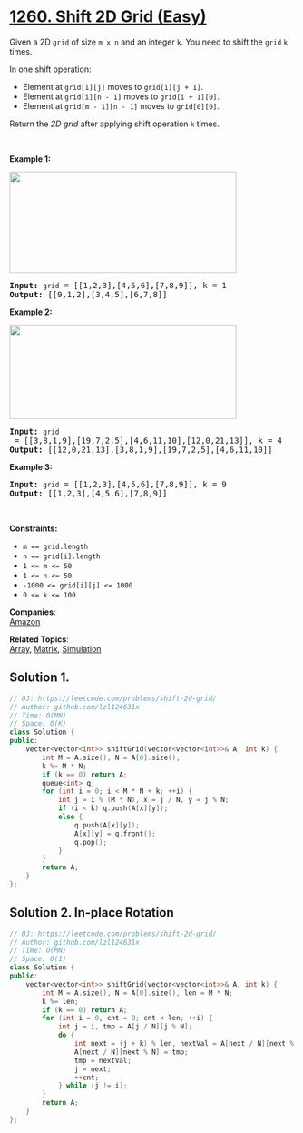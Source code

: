 # [1260. Shift 2D Grid (Easy)](https://leetcode.com/problems/shift-2d-grid/)

<p>Given a 2D <code>grid</code> of size <code>m x n</code>&nbsp;and an integer <code>k</code>. You need to shift the <code>grid</code>&nbsp;<code>k</code> times.</p>

<p>In one shift operation:</p>

<ul>
	<li>Element at <code>grid[i][j]</code> moves to <code>grid[i][j + 1]</code>.</li>
	<li>Element at <code>grid[i][n - 1]</code> moves to <code>grid[i + 1][0]</code>.</li>
	<li>Element at <code>grid[m&nbsp;- 1][n - 1]</code> moves to <code>grid[0][0]</code>.</li>
</ul>

<p>Return the <em>2D grid</em> after applying shift operation <code>k</code> times.</p>

<p>&nbsp;</p>
<p><strong>Example 1:</strong></p>
<img alt="" src="https://assets.leetcode.com/uploads/2019/11/05/e1.png" style="width: 400px; height: 178px;">
<pre><strong>Input:</strong> <code>grid</code> = [[1,2,3],[4,5,6],[7,8,9]], k = 1
<strong>Output:</strong> [[9,1,2],[3,4,5],[6,7,8]]
</pre>

<p><strong>Example 2:</strong></p>
<img alt="" src="https://assets.leetcode.com/uploads/2019/11/05/e2.png" style="width: 400px; height: 166px;">
<pre><strong>Input:</strong> <code>grid</code> = [[3,8,1,9],[19,7,2,5],[4,6,11,10],[12,0,21,13]], k = 4
<strong>Output:</strong> [[12,0,21,13],[3,8,1,9],[19,7,2,5],[4,6,11,10]]
</pre>

<p><strong>Example 3:</strong></p>

<pre><strong>Input:</strong> <code>grid</code> = [[1,2,3],[4,5,6],[7,8,9]], k = 9
<strong>Output:</strong> [[1,2,3],[4,5,6],[7,8,9]]
</pre>

<p>&nbsp;</p>
<p><strong>Constraints:</strong></p>

<ul>
	<li><code>m ==&nbsp;grid.length</code></li>
	<li><code>n ==&nbsp;grid[i].length</code></li>
	<li><code>1 &lt;= m &lt;= 50</code></li>
	<li><code>1 &lt;= n &lt;= 50</code></li>
	<li><code>-1000 &lt;= grid[i][j] &lt;= 1000</code></li>
	<li><code>0 &lt;= k &lt;= 100</code></li>
</ul>


**Companies**:  
[Amazon](https://leetcode.com/company/amazon)

**Related Topics**:  
[Array](https://leetcode.com/tag/array/), [Matrix](https://leetcode.com/tag/matrix/), [Simulation](https://leetcode.com/tag/simulation/)

## Solution 1.

```cpp
// OJ: https://leetcode.com/problems/shift-2d-grid/
// Author: github.com/lzl124631x
// Time: O(MN)
// Space: O(K)
class Solution {
public:
    vector<vector<int>> shiftGrid(vector<vector<int>>& A, int k) {
        int M = A.size(), N = A[0].size();
        k %= M * N;
        if (k == 0) return A;
        queue<int> q;
        for (int i = 0; i < M * N + k; ++i) {
            int j = i % (M * N), x = j / N, y = j % N;
            if (i < k) q.push(A[x][y]);
            else {
                q.push(A[x][y]);
                A[x][y] = q.front();
                q.pop();
            }
        }
        return A;
    }
};
```

## Solution 2. In-place Rotation

```cpp
// OJ: https://leetcode.com/problems/shift-2d-grid/
// Author: github.com/lzl124631x
// Time: O(MN)
// Space: O(1)
class Solution {
public:
    vector<vector<int>> shiftGrid(vector<vector<int>>& A, int k) {
        int M = A.size(), N = A[0].size(), len = M * N;
        k %= len;
        if (k == 0) return A;
        for (int i = 0, cnt = 0; cnt < len; ++i) {
            int j = i, tmp = A[j / N][j % N]; 
            do {
                int next = (j + k) % len, nextVal = A[next / N][next % N];
                A[next / N][next % N] = tmp;
                tmp = nextVal;
                j = next;
                ++cnt;
            } while (j != i);
        }
        return A;
    }
};
```